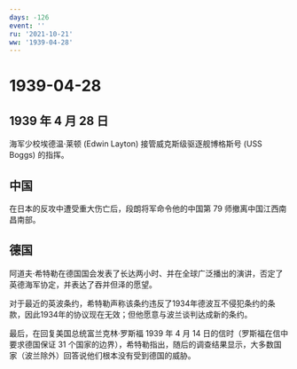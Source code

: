 ```yaml
---
days: -126
event: ''
ru: '2021-10-21'
ww: '1939-04-28'
---
```


# 1939-04-28

## 1939 年 4 月 28 日

海军少校埃德温·莱顿 (Edwin Layton) 接管威克斯级驱逐舰博格斯号 (USS
Boggs) 的指挥。

## 中国

在日本的反攻中遭受重大伤亡后，段朗将军命令他的中国第 79
师撤离中国江西南昌南部。

## 德国

阿道夫·希特勒在德国国会发表了长达两小时、并在全球广泛播出的演讲，否定了英德海军协定，并表达了吞并但泽的愿望。

对于最近的英波条约，希特勒声称该条约违反了1934年德波互不侵犯条约的条款，因此1934年的协议现在无效；但他愿意与波兰谈判达成新的条约。

最后，在回复美国总统富兰克林·罗斯福 1939 年 4 月 14
日的信时（罗斯福在信中要求德国保证 31
个国家的边界），希特勒指出，随后的调查结果显示，大多数国家（波兰除外）回答说他们根本没有受到德国的威胁。